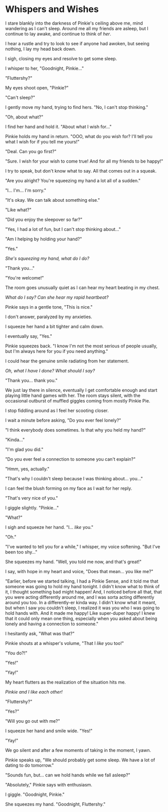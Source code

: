 # Whispers and Wishes

I stare blankly into the darkness of Pinkie's ceiling above me, mind wandering as I can't sleep. Around me all my friends are asleep, but I continue to lay awake, and continue to think of *her*.

I hear a rustle and try to look to see if anyone had awoken, but seeing nothing, I lay my head back down.

I sigh, closing my eyes and resolve to get some sleep.

I whisper to her, "Goodnight, Pinkie…"

"Fluttershy?"

My eyes shoot open, "Pinkie?"

"Can't sleep?"

I gently move my hand, trying to find hers. "No, I can't stop thinking."

"Oh, about what?"

I find her hand and hold it. "About what I wish for…"

Pinkie holds my hand in return. "OOO, what do you wish for? I'll tell you what I wish for if you tell me yours!"

"Deal. Can you go first?"

"Sure. I wish for your wish to come true! And for all my friends to be happy!"

I try to speak, but don't know what to say. All that comes out in a squeak.

"Are you alright? You're squeezing my hand a lot all of a sudden."

"I… I'm… I'm sorry."

"It's okay. We can talk about something else."

"Like what?"

"Did you enjoy the sleepover so far?"

"Yes, I had a lot of fun, but I can't stop thinking about…"

"Am I helping by holding your hand?"

"Yes."

*She's squeezing my hand, what do I do?*

"Thank you…"

"You're welcome!"

The room goes unusually quiet as I can hear my heart beating in my chest.

*What do I say? Can she hear my rapid heartbeat?*

Pinkie says in a gentle tone, "This is nice."

I don't answer, paralyzed by my anxieties.

I squeeze her hand a bit tighter and calm down.

I eventually say, "Yes."

Pinkie squeezes back. "I know I'm not the most serious of people usually, but I'm always here for you if you need anything."

I could hear the genuine smile radiating from her statement.

*Oh, what I have I done? What should I say?*

"Thank you… thank you."

We just lay there in silence, eventually I get comfortable enough and start playing little hand games with her. The room stays silent, with the occasional outburst of muffled giggles coming from mostly Pinkie Pie.

I stop fiddling around as I feel her scooting closer.

I wait a minute before asking, "Do you ever feel lonely?"

"I think everybody does sometimes. Is that why you held my hand?"

"Kinda…"

"I'm glad you did."

"Do you ever feel a connection to someone you can't explain?"

"Hmm, yes, actually."

"That's why I couldn't sleep because I was thinking about… you…"

I can feel the blush forming on my face as I wait for her reply.

"That's very nice of you."

I giggle slightly. "Pinkie…"

"What?"

I sigh and squeeze her hand. "I… *like* you."

"Oh."

"I've wanted to tell you for a while," I whisper, my voice softening. "But I've been too shy…"

She squeezes my hand. "Well, you told me now, and that's great!"

I say, with hope in my heart and voice, "Does that mean… you like me?"

"Earlier, before we started talking, I had a Pinkie Sense, and it told me that someone was going to hold my hand tonight. I didn't know what to think of it, I thought something bad might happen! And, I noticed before all that, that you were acting differently around me, and I was sorta acting differently around you too. In a differently-er kinda way. I didn't know what it meant, but when I saw you couldn't sleep, I realized it was you who I was going to hold hands with. And it made me happy! Like super-duper happy! I knew that it could only mean one thing, especially when you asked about being lonely and having a connection to someone."

I hesitantly ask, "What was that?"

Pinkie shouts at a whisper's volume, "That I *like* you too!"

"You do?!"

"Yes!"

"Yay!"

My heart flutters as the realization of the situation hits me.

*Pinkie and I like each other!*

"Fluttershy?"

"Yes?"

"Will you go out with me?"

I squeeze her hand and smile wide. "Yes!"

"Yay!"

We go silent and after a few moments of taking in the moment, I yawn.

Pinkie speaks up, "We should probably get some sleep. We have a lot of dating to do tomorrow."

"Sounds fun, but… can we hold hands while we fall asleep?"

"Absolutely," Pinkie says with enthusiasm.

I giggle. "Goodnight, Pinkie."

She squeezes my hand. "Goodnight, Fluttershy."
